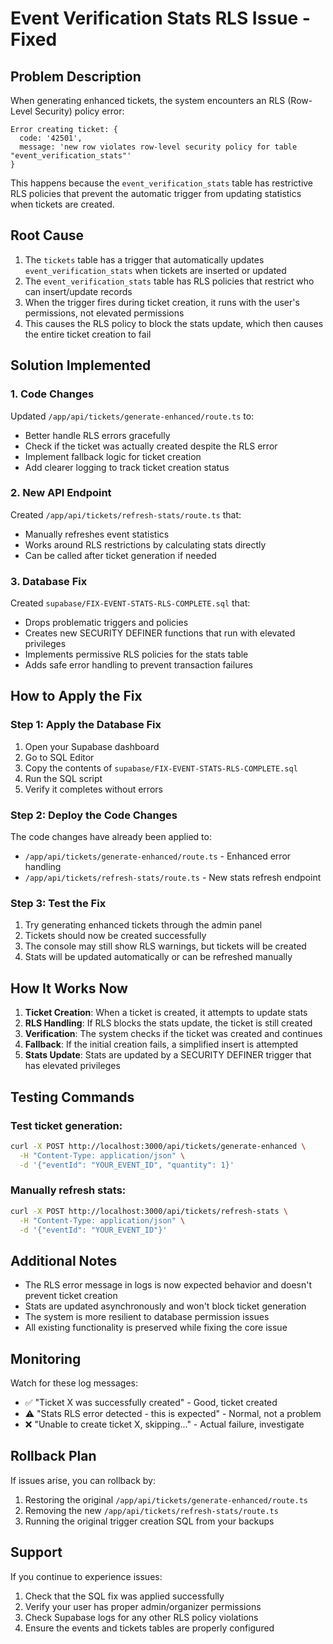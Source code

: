 # Event Verification Stats RLS Issue - Fixed

## Problem Description
When generating enhanced tickets, the system encounters an RLS (Row-Level Security) policy error:
```
Error creating ticket: {
  code: '42501',
  message: 'new row violates row-level security policy for table "event_verification_stats"'
}
```

This happens because the `event_verification_stats` table has restrictive RLS policies that prevent the automatic trigger from updating statistics when tickets are created.

## Root Cause
1. The `tickets` table has a trigger that automatically updates `event_verification_stats` when tickets are inserted or updated
2. The `event_verification_stats` table has RLS policies that restrict who can insert/update records
3. When the trigger fires during ticket creation, it runs with the user's permissions, not elevated permissions
4. This causes the RLS policy to block the stats update, which then causes the entire ticket creation to fail

## Solution Implemented

### 1. **Code Changes** 
Updated `/app/api/tickets/generate-enhanced/route.ts` to:
- Better handle RLS errors gracefully
- Check if the ticket was actually created despite the RLS error
- Implement fallback logic for ticket creation
- Add clearer logging to track ticket creation status

### 2. **New API Endpoint**
Created `/app/api/tickets/refresh-stats/route.ts` that:
- Manually refreshes event statistics
- Works around RLS restrictions by calculating stats directly
- Can be called after ticket generation if needed

### 3. **Database Fix**
Created `supabase/FIX-EVENT-STATS-RLS-COMPLETE.sql` that:
- Drops problematic triggers and policies
- Creates new SECURITY DEFINER functions that run with elevated privileges
- Implements permissive RLS policies for the stats table
- Adds safe error handling to prevent transaction failures

## How to Apply the Fix

### Step 1: Apply the Database Fix
1. Open your Supabase dashboard
2. Go to SQL Editor
3. Copy the contents of `supabase/FIX-EVENT-STATS-RLS-COMPLETE.sql`
4. Run the SQL script
5. Verify it completes without errors

### Step 2: Deploy the Code Changes
The code changes have already been applied to:
- `/app/api/tickets/generate-enhanced/route.ts` - Enhanced error handling
- `/app/api/tickets/refresh-stats/route.ts` - New stats refresh endpoint

### Step 3: Test the Fix
1. Try generating enhanced tickets through the admin panel
2. Tickets should now be created successfully
3. The console may still show RLS warnings, but tickets will be created
4. Stats will be updated automatically or can be refreshed manually

## How It Works Now

1. **Ticket Creation**: When a ticket is created, it attempts to update stats
2. **RLS Handling**: If RLS blocks the stats update, the ticket is still created
3. **Verification**: The system checks if the ticket was created and continues
4. **Fallback**: If the initial creation fails, a simplified insert is attempted
5. **Stats Update**: Stats are updated by a SECURITY DEFINER trigger that has elevated privileges

## Testing Commands

### Test ticket generation:
```bash
curl -X POST http://localhost:3000/api/tickets/generate-enhanced \
  -H "Content-Type: application/json" \
  -d '{"eventId": "YOUR_EVENT_ID", "quantity": 1}'
```

### Manually refresh stats:
```bash
curl -X POST http://localhost:3000/api/tickets/refresh-stats \
  -H "Content-Type: application/json" \
  -d '{"eventId": "YOUR_EVENT_ID"}'
```

## Additional Notes

- The RLS error message in logs is now expected behavior and doesn't prevent ticket creation
- Stats are updated asynchronously and won't block ticket generation
- The system is more resilient to database permission issues
- All existing functionality is preserved while fixing the core issue

## Monitoring

Watch for these log messages:
- ✅ "Ticket X was successfully created" - Good, ticket created
- ⚠️ "Stats RLS error detected - this is expected" - Normal, not a problem
- ❌ "Unable to create ticket X, skipping..." - Actual failure, investigate

## Rollback Plan

If issues arise, you can rollback by:
1. Restoring the original `/app/api/tickets/generate-enhanced/route.ts`
2. Removing the new `/app/api/tickets/refresh-stats/route.ts`
3. Running the original trigger creation SQL from your backups

## Support

If you continue to experience issues:
1. Check that the SQL fix was applied successfully
2. Verify your user has proper admin/organizer permissions
3. Check Supabase logs for any other RLS policy violations
4. Ensure the events and tickets tables are properly configured